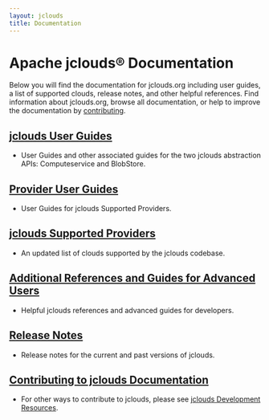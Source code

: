 ```yaml
---
layout: jclouds
title: Documentation
---
```


# Apache jclouds&reg; Documentation

Below you will find the documentation for jclouds.org including user guides, a list of supported clouds, release notes, and other helpful 
references. Find information about jclouds.org, browse all documentation, or help to improve the documentation by [contributing](https://wiki.apache.org/jclouds/How%20to%20Contribute%20Documentation).

## [jclouds User Guides](/documentation/jcloudsguides)

* User Guides and other associated guides for the two jclouds abstraction APIs: Computeservice and BlobStore.  

## [Provider User Guides](/documentation/userguide)

* User Guides for jclouds Supported Providers.

## [jclouds Supported Providers](/documentation/reference/supported-providers/)

* An updated list of clouds supported by the jclouds codebase.

## [Additional References and Guides for Advanced Users](/documentation/reference)

* Helpful jclouds references and advanced guides for developers.

## [Release Notes](/documentation/releasenotes/)

* Release notes for the current and past versions of jclouds.

## [Contributing to jclouds Documentation](https://wiki.apache.org/jclouds/How%20to%20Contribute%20Documentation)

* For other ways to contribute to jclouds, please see [jclouds Development Resources](/documentation/devguides/).
